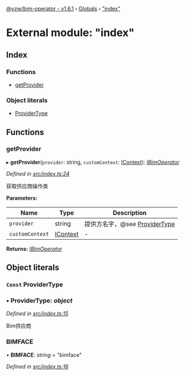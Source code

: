 [@yzw/bim-operator - v1.6.1](../README.md) › [Globals](../globals.md) › ["index"](_index_.md)

# External module: "index"

## Index

### Functions

* [getProvider](_index_.md#getprovider)

### Object literals

* [ProviderType](_index_.md#const-providertype)

## Functions

###  getProvider

▸ **getProvider**(`provider`: string, `customContext`: [IContext](../interfaces/_interface_.icontext.md)): *[IBimOperator](../interfaces/_interface_.ibimoperator.md)*

*Defined in [src/index.ts:24](https://github.com/youkaisteve/bim-operator/blob/dd4687d/src/index.ts#L24)*

获取供应商操作类

**Parameters:**

Name | Type | Description |
------ | ------ | ------ |
`provider` | string | 提供方名字，@see [ProviderType](_index_.md#const-providertype) |
`customContext` | [IContext](../interfaces/_interface_.icontext.md) | - |

**Returns:** *[IBimOperator](../interfaces/_interface_.ibimoperator.md)*

## Object literals

### `Const` ProviderType

### ▪ **ProviderType**: *object*

*Defined in [src/index.ts:15](https://github.com/youkaisteve/bim-operator/blob/dd4687d/src/index.ts#L15)*

Bim供应商

###  BIMFACE

• **BIMFACE**: *string* = "bimface"

*Defined in [src/index.ts:16](https://github.com/youkaisteve/bim-operator/blob/dd4687d/src/index.ts#L16)*
